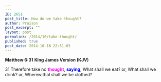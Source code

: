 ```yaml
---
---
ID: 2651
post_title: How do we take thought?
author: Praison
post_excerpt: ""
layout: post
permalink: /2014/10/take-thought/
published: true
post_date: 2014-10-18 22:51:05
---
```

<strong>Matthew 6:31</strong>
<strong>King James Version (KJV)</strong>

31 Therefore take no <span style="color: #ff00ff;"><strong>thought</strong></span>, <span style="color: #0000ff;"><strong>saying</strong></span>, What shall we eat? or, What shall we drink? or, Wherewithal shall we be clothed?